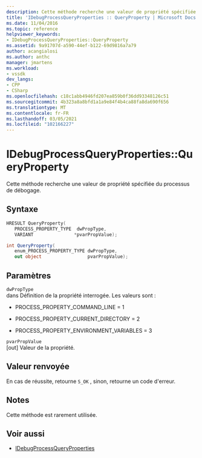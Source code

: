 ```yaml
---
description: Cette méthode recherche une valeur de propriété spécifiée du processus de débogage.
title: 'IDebugProcessQueryProperties :: QueryProperty | Microsoft Docs'
ms.date: 11/04/2016
ms.topic: reference
helpviewer_keywords:
- IDebugProcessQueryProperties::QueryProperty
ms.assetid: 9a91707d-a590-44ef-b122-69d9816a7a79
author: acangialosi
ms.author: anthc
manager: jmartens
ms.workload:
- vssdk
dev_langs:
- CPP
- CSharp
ms.openlocfilehash: c18c1abb4946fd207ea859b0f36dd93348126c51
ms.sourcegitcommit: 4b323a8a8bfd1a1a9e84f4b4ca88fa8da690f656
ms.translationtype: MT
ms.contentlocale: fr-FR
ms.lasthandoff: 03/05/2021
ms.locfileid: "102166227"
---
```

# <a name="idebugprocessquerypropertiesqueryproperty"></a>IDebugProcessQueryProperties::QueryProperty
Cette méthode recherche une valeur de propriété spécifiée du processus de débogage.

## <a name="syntax"></a>Syntaxe

```cpp
HRESULT QueryProperty(
   PROCESS_PROPERTY_TYPE  dwPropType,
   VARIANT               *pvarPropValue);
```

```csharp
int QueryProperty(
   enum_PROCESS_PROPERTY_TYPE dwPropType,
   out object                 pvarPropValue);
```

## <a name="parameters"></a>Paramètres
`dwPropType`\
dans Définition de la propriété interrogée. Les valeurs sont :

- PROCESS_PROPERTY_COMMAND_LINE = 1

- PROCESS_PROPERTY_CURRENT_DIRECTORY = 2

- PROCESS_PROPERTY_ENVIRONMENT_VARIABLES = 3

`pvarPropValue`\
[out] Valeur de la propriété.

## <a name="return-value"></a>Valeur renvoyée
 En cas de réussite, retourne `S_OK` , sinon, retourne un code d'erreur.

## <a name="remarks"></a>Notes
 Cette méthode est rarement utilisée.

## <a name="see-also"></a>Voir aussi
- [IDebugProcessQueryProperties](../../../extensibility/debugger/reference/idebugprocessqueryproperties.md)
